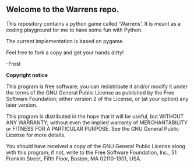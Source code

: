## Welcome to the Warrens repo.

This repository contains a python game called 'Warrens'. It is meant as a coding playground for me to have some fun with Python.

The current implementation is based on pygame.

Feel free to fork a copy and get your hands dirty!

-Frost


<b>Copyright notice</b>

This program is free software; you can redistribute it and/or modify it under the terms of the GNU General Public License as published by the Free Software Foundation; either version 2 of the License, or (at your option) any later version.

This program is distributed in the hope that it will be useful, but WITHOUT ANY WARRANTY; without even the implied warranty of MERCHANTABILITY or FITNESS FOR A PARTICULAR PURPOSE. See the GNU General Public License for more details.

You should have received a copy of the GNU General Public License along with this program; if not, write to the Free Software Foundation, Inc., 51 Franklin Street, Fifth Floor, Boston, MA 02110-1301, USA.
